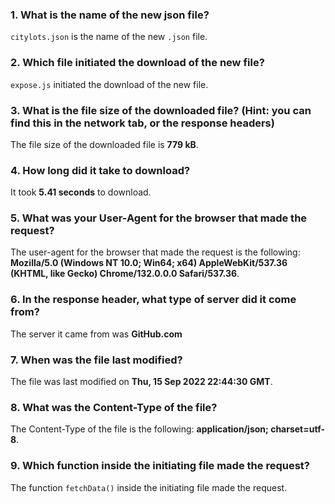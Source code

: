 ### 1. What is the name of the new json file?

`citylots.json` is the name of the new `.json` file.

### 2. Which file initiated the download of the new file?

`expose.js` initiated the download of the new file.

### 3. What is the file size of the downloaded file? (**Hint**: you can find this in the network tab, or the response headers)

The file size of the downloaded file is **779 kB**.

### 4. How long did it take to download?

It took **5.41 seconds** to download.

### 5. What was your User-Agent for the browser that made the request?

The user-agent for the browser that made the request is the following: 
**Mozilla/5.0 (Windows NT 10.0; Win64; x64) AppleWebKit/537.36 (KHTML, like Gecko) Chrome/132.0.0.0 Safari/537.36**.

### 6. In the response header, what type of server did it come from?

The server it came from was **GitHub.com**

### 7. When was the file last modified?

The file was last modified on **Thu, 15 Sep 2022 22:44:30 GMT**.

### 8. What was the Content-Type of the file?

The Content-Type of the file is the following: **application/json; charset=utf-8**.

### 9. Which function inside the initiating file made the request?

The function `fetchData()` inside the initiating file made the request.
